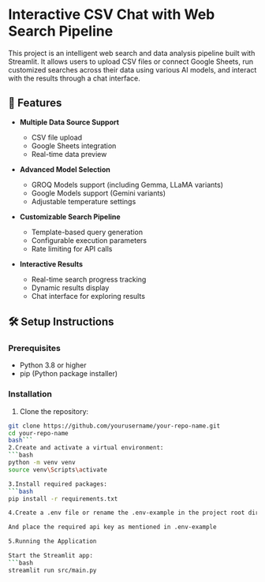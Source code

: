# Interactive CSV Chat with Web Search Pipeline

This project is an intelligent web search and data analysis pipeline built with Streamlit. It allows users to upload CSV files or connect Google Sheets, run customized searches across their data using various AI models, and interact with the results through a chat interface.

## 🚀 Features

- **Multiple Data Source Support**
  - CSV file upload
  - Google Sheets integration
  - Real-time data preview

- **Advanced Model Selection**
  - GROQ Models support (including Gemma, LLaMA variants)
  - Google Models support (Gemini variants)
  - Adjustable temperature settings

- **Customizable Search Pipeline**
  - Template-based query generation
  - Configurable execution parameters
  - Rate limiting for API calls

- **Interactive Results**
  - Real-time search progress tracking
  - Dynamic results display
  - Chat interface for exploring results

## 🛠️ Setup Instructions

### Prerequisites

- Python 3.8 or higher
- pip (Python package installer)

### Installation

1. Clone the repository:
```bash
git clone https://github.com/yourusername/your-repo-name.git
cd your-repo-name
bash```
2.Create and activate a virtual environment:
```bash
python -m venv venv
source venv\Scripts\activate

3.Install required packages:
```bash
pip install -r requirements.txt

4.Create a .env file or rename the .env-example in the project root directory:

And place the required api key as mentioned in .env-example

5.Running the Application

Start the Streamlit app:
```bash
streamlit run src/main.py
